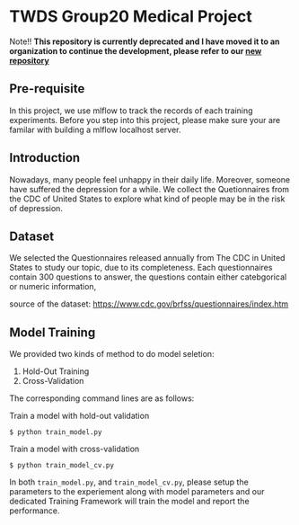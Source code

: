 # TWDS Group20 Medical Project

Note!!
**This repository is currently deprecated and I have moved it to an organization to continue the development, please refer to our [new repository](https://github.com/TWDS-2022-Group20/model-trainer)**

## Pre-requisite
In this project, we use mlflow to track the records of each training experiments. Before you step into this project, please make sure your are familar with building a mlflow localhost server.

## Introduction
Nowadays, many people feel unhappy in their daily life. Moreover, someone have suffered the depression for a while. We collect the Quetionnaires from the CDC of United States to explore what kind of people may be in the risk of depression.


## Dataset
We selected the Questionnaires released annually from The CDC in United States to study our topic, due to its completeness. Each questionnaires contain 300 questions to answer, the questions contain either catebgorical or numeric information,

source of the dataset: https://www.cdc.gov/brfss/questionnaires/index.htm


## Model Training

We provided two kinds of method to do model seletion:
1. Hold-Out Training
2. Cross-Validation

The corresponding command lines are as follows:


Train a model with hold-out validation
```
$ python train_model.py
```

Train a model with cross-validation
```
$ python train_model_cv.py
```

In both `train_model.py`, and `train_model_cv.py`, please setup
the parameters to the experiement along with model parameters and our
dedicated Training Framework will train the model and report the performance.
